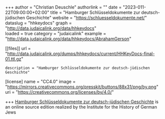 +++
author = "Christian Deuschle"
authorlink = ""
date = "2023-011-22T09:00:00+02:00"
title = "Hamburger Schlüsseldokumente zur deutsch-jüdischen Geschichte" 
website = "https://schluesseldokumente.net/"
dataslug = "hhkeydocs"
graph = "http://data.judaicalink.org/data/hhkeydocs"  
loaded = true
category = "judaicalink"
example = "http://data.judaicalink.org/data/hhkeydocs/AbrahamGerson"


[[files]]
	url = "http://data.judaicalink.org/dumps/hhkeydocs/current/HHKeyDocs-final-01.ttl.gz"
	
	
	description = "Hamburger Schlüsseldokumente zur deutsch-jüdischen Geschichte"
	

[license]
name = "CC4.0"
image = "https://mirrors.creativecommons.org/presskit/buttons/88x31/png/by.png"
uri = "https://creativecommons.org/licenses/by/4.0/"
	
+++
[Hamburger Schlüsseldokumente zur deutsch-jüdischen Geschichte](https://schluesseldokumente.net/) is an online source edition realized by the Institute for the History of German Jews

